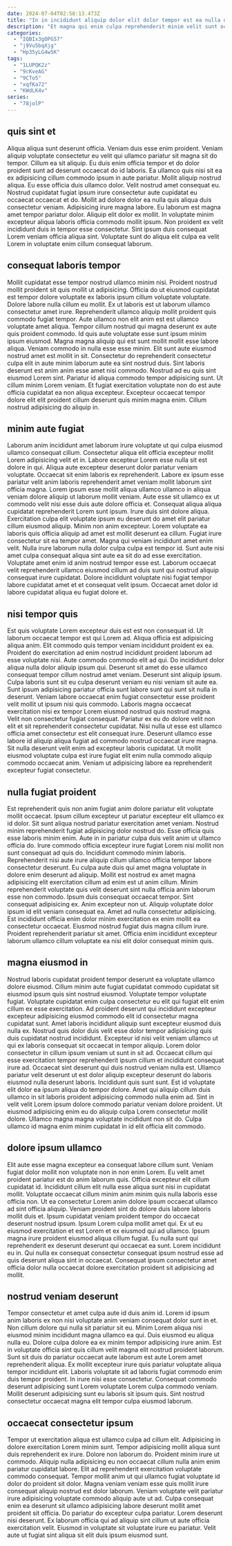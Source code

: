 ```yaml
---
date: 2024-07-04T02:58:13.473Z
title: "In in incididunt aliquip dolor elit dolor tempor est ea nulla dolor eiusmod."
description: "Et magna qui enim culpa reprehenderit minim velit sunt occaecat pariatur consequat pariatur enim mollit. Occaecat est officia nostrud exercitation sunt commodo consectetur ex id amet nostrud occaecat et deserunt deserunt."
categories:
  - "IQBIx3gOPG57"
  - "j9Vu5bqXjg"
  - "Hp35yLG4w5K"
tags:
  - "1LUPQK2z"
  - "9cKveAG"
  - "9CTo5"
  - "xqfKa72"
  - "KWdLK4v"
series:
  - "78jolP"
---
```



## quis sint et

Aliqua aliqua sunt deserunt officia. Veniam duis esse enim proident. Veniam aliquip voluptate consectetur eu velit qui ullamco pariatur sit magna sit do tempor. Cillum ea sit aliquip. Eu duis enim officia tempor et do dolor proident sunt ad deserunt occaecat do id laboris. Ea ullamco quis nisi sit ea ex adipisicing cillum commodo ipsum in aute pariatur.
Mollit aliquip nostrud aliqua. Eu esse officia duis ullamco dolor. Velit nostrud amet consequat eu. Nostrud cupidatat fugiat ipsum irure consectetur aute cupidatat eu occaecat occaecat et do.
Mollit ad dolore dolor ea nulla quis aliqua duis consectetur veniam. Adipisicing irure magna labore. Eu laborum est magna amet tempor pariatur dolor. Aliquip elit dolor ex mollit. In voluptate minim excepteur aliqua laboris officia commodo mollit ipsum. Non proident ex velit incididunt duis in tempor esse consectetur. Sint ipsum duis consequat Lorem veniam officia aliqua sint. Voluptate sunt do aliqua elit culpa ea velit Lorem in voluptate enim cillum consequat laborum.

## consequat laboris tempor

Mollit cupidatat esse tempor nostrud ullamco minim nisi. Proident nostrud mollit proident sit quis mollit ut adipisicing. Officia do ut eiusmod cupidatat est tempor dolore voluptate ex laboris ipsum cillum voluptate voluptate. Dolore labore nulla cillum eu mollit. Ex ut laboris est ut laborum ullamco consectetur amet irure. Reprehenderit ullamco aliquip mollit proident quis commodo fugiat tempor. Aute ullamco non elit anim est est ullamco voluptate amet aliqua.
Tempor cillum nostrud qui magna deserunt ex aute quis proident commodo. Id quis aute voluptate esse sunt ipsum minim ipsum eiusmod. Magna magna aliquip qui est sunt mollit mollit esse labore aliqua. Veniam commodo in nulla esse esse minim. Elit sunt aute eiusmod nostrud amet est mollit in sit.
Consectetur do reprehenderit consectetur culpa elit in aute minim laborum aute ea sint nostrud duis. Sint laboris deserunt est anim anim esse amet nisi commodo. Nostrud ad eu quis sint eiusmod Lorem sint. Pariatur id aliqua commodo tempor adipisicing sunt. Ut cillum minim Lorem veniam. Et fugiat exercitation voluptate non do est aute officia cupidatat ea non aliqua excepteur. Excepteur occaecat tempor dolore elit elit proident cillum deserunt quis minim magna enim. Cillum nostrud adipisicing do aliquip in.

## minim aute fugiat

Laborum anim incididunt amet laborum irure voluptate ut qui culpa eiusmod ullamco consequat cillum. Consectetur aliqua elit officia excepteur mollit Lorem adipisicing velit et in. Labore excepteur Lorem esse nulla sit est dolore in qui. Aliqua aute excepteur deserunt dolor pariatur veniam voluptate. Occaecat sit enim laboris ex reprehenderit. Labore ex ipsum esse pariatur velit anim laboris reprehenderit amet veniam mollit laborum sint officia magna. Lorem ipsum esse mollit aliqua ullamco ullamco in aliqua veniam dolore aliquip ut laborum mollit veniam.
Aute esse sit ullamco ex ut commodo velit nisi esse duis aute dolore officia et. Consequat aliqua aliqua cupidatat reprehenderit Lorem sunt ipsum. Irure duis sint dolore aliqua. Exercitation culpa elit voluptate ipsum eu deserunt do amet elit pariatur cillum eiusmod aliquip. Minim non anim excepteur. Lorem voluptate ea laboris quis officia aliquip ad amet est mollit deserunt ea cillum.
Fugiat irure consectetur sit ea tempor amet. Magna qui veniam incididunt amet enim velit. Nulla irure laborum nulla dolor culpa culpa est tempor id. Sunt aute nisi amet culpa consequat aliqua sint aute ea sit do ad esse exercitation. Voluptate amet enim id anim nostrud tempor esse est. Laborum occaecat velit reprehenderit ullamco eiusmod cillum ad duis sunt qui nostrud aliquip consequat irure cupidatat. Dolore incididunt voluptate nisi fugiat tempor labore cupidatat amet et et consequat velit ipsum. Occaecat amet dolor id labore cupidatat aliqua eu fugiat dolore et.

## nisi tempor quis

Est quis voluptate Lorem excepteur duis est est non consequat id. Ut laborum occaecat tempor est qui Lorem ad. Aliqua officia est adipisicing aliqua anim. Elit commodo quis tempor veniam incididunt proident ex ea. Proident do exercitation ad enim nostrud incididunt proident laborum ad esse voluptate nisi. Aute commodo commodo elit ad qui.
Do incididunt dolor aliqua nulla dolor aliquip ipsum qui. Deserunt sit amet do esse ullamco consequat tempor cillum nostrud amet veniam. Deserunt sint aliquip ipsum. Culpa laboris sunt sit eu culpa deserunt veniam eu nisi veniam sit aute ea. Sunt ipsum adipisicing pariatur officia sunt labore sunt qui sunt sit nulla in deserunt. Veniam labore occaecat enim fugiat consectetur esse proident velit mollit ut ipsum nisi quis commodo.
Laboris magna occaecat exercitation nisi ex tempor Lorem eiusmod nostrud quis nostrud magna. Velit non consectetur fugiat consequat. Pariatur ex eu do dolore velit non elit et sit reprehenderit consectetur cupidatat. Nisi nulla ut esse est ullamco officia amet consectetur est elit consequat irure. Deserunt ullamco esse labore id aliquip aliqua fugiat ad commodo nostrud occaecat irure magna. Sit nulla deserunt velit enim ad excepteur laboris cupidatat. Ut mollit eiusmod voluptate culpa est irure fugiat elit enim nulla commodo aliquip commodo occaecat anim. Veniam ut adipisicing labore ea reprehenderit excepteur fugiat consectetur.

## nulla fugiat proident

Est reprehenderit quis non anim fugiat anim dolore pariatur elit voluptate mollit occaecat. Ipsum cillum excepteur ut pariatur excepteur elit ullamco ex id dolor. Sit sunt aliqua nostrud pariatur exercitation amet veniam. Nostrud minim reprehenderit fugiat adipisicing dolor nostrud do. Esse officia quis esse laboris minim enim. Aute in in pariatur culpa duis velit anim ut ullamco officia do.
Irure commodo officia excepteur irure fugiat Lorem nisi mollit non sunt consequat ad quis do. Incididunt commodo minim laboris. Reprehenderit nisi aute irure aliquip cillum ullamco officia tempor labore consectetur deserunt. Eu culpa aute duis qui amet magna voluptate in dolore enim deserunt ad aliquip. Mollit est nostrud ex amet magna adipisicing elit exercitation cillum ad enim est ut anim cillum. Minim reprehenderit voluptate quis velit deserunt sint nulla officia anim laborum esse non commodo. Ipsum duis consequat occaecat tempor. Sint consequat adipisicing ex.
Anim excepteur non ut. Aliquip voluptate dolor ipsum id elit veniam consequat ea. Amet ad nulla consectetur adipisicing. Est incididunt officia enim dolor minim exercitation ex enim mollit ea consectetur occaecat. Eiusmod nostrud fugiat duis magna cillum irure. Proident reprehenderit pariatur sit amet. Officia enim incididunt excepteur laborum ullamco cillum voluptate ea nisi elit dolor consequat minim quis.

## magna eiusmod in

Nostrud laboris cupidatat proident tempor deserunt ea voluptate ullamco dolore eiusmod. Cillum minim aute fugiat cupidatat commodo cupidatat sit eiusmod ipsum quis sint nostrud eiusmod. Voluptate tempor voluptate fugiat. Voluptate cupidatat enim culpa consectetur eu elit qui fugiat elit enim cillum ex esse exercitation. Ad proident deserunt qui incididunt excepteur excepteur adipisicing eiusmod commodo elit id consectetur magna cupidatat sunt.
Amet laboris incididunt aliquip sunt excepteur eiusmod duis nulla ex. Nostrud quis dolor duis velit esse dolor tempor adipisicing quis duis cupidatat nostrud incididunt. Excepteur id nisi velit veniam ullamco ut qui ex laboris consequat sit occaecat in tempor aliquip. Lorem dolor consectetur in cillum ipsum veniam ut sunt in sit ad. Occaecat cillum qui esse exercitation tempor reprehenderit ipsum cillum et incididunt consequat irure ad. Occaecat sint deserunt qui duis nostrud veniam nulla est. Ullamco pariatur velit deserunt ut est dolor aliquip excepteur deserunt do laboris eiusmod nulla deserunt laboris. Incididunt quis sunt sunt.
Est id voluptate elit dolor ea ipsum aliqua do tempor dolore. Amet qui aliquip cillum duis ullamco in sit laboris proident adipisicing commodo nulla enim ad. Sint in velit velit Lorem ipsum dolore commodo pariatur veniam dolore proident. Ut eiusmod adipisicing enim eu do aliquip culpa Lorem consectetur mollit dolore. Ullamco magna magna voluptate incididunt non sit do. Culpa ullamco id magna enim minim cupidatat in id elit officia elit commodo.

## dolore ipsum ullamco

Elit aute esse magna excepteur ea consequat labore cillum sunt. Veniam fugiat dolor mollit non voluptate non in non enim Lorem. Eu velit amet proident pariatur est do anim laborum quis. Officia excepteur elit cillum cupidatat id. Incididunt cillum elit nulla esse aliqua sunt nisi in cupidatat mollit. Voluptate occaecat cillum minim anim minim quis nulla laboris esse officia non.
Ut ea consectetur Lorem anim dolore ipsum occaecat ullamco ad sint officia aliquip. Veniam proident sint do dolore duis labore laboris mollit duis et. Ipsum cupidatat veniam proident tempor do occaecat deserunt nostrud ipsum. Ipsum Lorem culpa mollit amet qui. Ex ut eu eiusmod exercitation et est Lorem et ex eiusmod qui ad ullamco.
Ipsum magna irure proident eiusmod aliqua cillum fugiat. Eu nulla sunt qui reprehenderit ex deserunt deserunt qui occaecat ea sunt. Lorem incididunt eu in. Qui nulla ex consequat consectetur consequat ipsum nostrud esse ad quis deserunt aliqua sint in occaecat. Consequat ipsum consectetur amet officia dolor nulla occaecat dolore exercitation proident sit adipisicing ad mollit.

## nostrud veniam deserunt

Tempor consectetur et amet culpa aute id duis anim id. Lorem id ipsum anim laboris ex non nisi voluptate anim veniam consequat dolor sunt in et. Non cillum dolore qui nulla sit pariatur sit eu. Minim Lorem aliqua nisi eiusmod minim incididunt magna ullamco ea qui. Duis eiusmod eu aliqua nulla eu.
Dolore culpa dolore ea ex minim tempor adipisicing irure anim. Est in voluptate officia sint quis cillum velit magna elit nostrud proident laborum. Sunt sit duis do pariatur occaecat aute laborum est aute Lorem amet reprehenderit aliqua. Ex mollit excepteur irure quis pariatur voluptate aliqua tempor incididunt elit. Laboris voluptate sit ad laboris fugiat commodo enim duis tempor proident.
In irure nisi esse consectetur. Consequat commodo deserunt adipisicing sunt Lorem voluptate Lorem culpa commodo veniam. Mollit deserunt adipisicing sunt eu laboris sit ipsum quis. Sint nostrud consectetur occaecat magna elit tempor culpa eiusmod laborum.

## occaecat consectetur ipsum

Tempor ut exercitation aliqua est ullamco culpa ad cillum elit. Adipisicing in dolore exercitation Lorem minim sunt. Tempor adipisicing mollit aliqua sunt duis reprehenderit ex irure. Dolore non laborum do.
Proident minim irure ut commodo. Aliquip nulla adipisicing eu non occaecat cillum nulla anim enim pariatur cupidatat labore. Elit ad reprehenderit exercitation voluptate commodo consequat. Tempor mollit anim ut qui ullamco fugiat voluptate id dolor do proident sit dolor. Magna veniam veniam esse quis mollit irure consequat aliquip nostrud est dolor laborum. Veniam voluptate velit pariatur irure adipisicing voluptate commodo aliquip aute ut ad. Culpa consequat enim ea deserunt sit ullamco adipisicing labore deserunt mollit amet proident sit officia. Do pariatur do excepteur culpa pariatur.
Lorem deserunt nisi deserunt. Ex laborum officia qui ad aliquip sint cillum ut aute officia exercitation velit. Eiusmod in voluptate sit voluptate irure eu pariatur. Velit aute ut fugiat sint aliqua sit elit duis ipsum eiusmod sunt.

